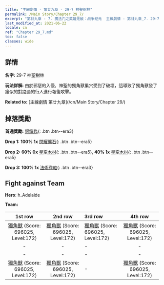 ```yaml
---
title: "主線劇情 - 第廿九章 - 29-7 神聖樹林"
permalink: /Main Story/Chapter 29_7/
excerpt: "第廿九章 - 7. 魔法门之英雄无敌：战争纪元  主線劇情 - 第廿九章_7. 29-7 神聖樹林"
last_modified_at: 2021-06-22
locale: cn
ref: "Chapter 29_7.md"
toc: false
classes: wide
---
```


## 詳情

 **名字:** 29-7 神聖樹林

 **玩法詳解:** 由於邪惡的入侵，神聖的獨角獸巢穴受到了破壞，這導致了獨角獸發了瘋似的對路過的行人進行報復攻擊。

 **Related to:** [主線劇情 第廿九章](/cn/Main Story/Chapter 29/)

## 掉落獎勵

 **首通獎勵:** [銀鑰匙](/cn/Items/con_693/){: .btn .btn--era3}

 **Drop 1:** **100% 1x** [閃耀礦石](/cn/Items/mat_96/){: .btn .btn--era5}

 **Drop 2:** **60% 0x** [星空木材](/cn/Items/mat_90/){: .btn .btn--era5}, **40% 1x** [星空木材](/cn/Items/mat_90/){: .btn .btn--era5}

 **Drop 3:** **100% 1x** [法術卷軸](/cn/Items/con_694/){: .btn .btn--era3}


## Fight against Team
 **Hero:** h_Adelaide

 **Team:**


  | 1st row | 2nd row | 3rd row | 4th row |
  |:----:|:----:|:----|:----:|
  | [獨角獸](/cn/units/Unicorn/) (Score: 696025, Level:172)  | [獨角獸](/cn/units/Unicorn/) (Score: 696025, Level:172)  | [獨角獸](/cn/units/Unicorn/) (Score: 696025, Level:172)  | [獨角獸](/cn/units/Unicorn/) (Score: 696025, Level:172)  |
  | - | - | - | - |
  | - | - | - | - |
  | [獨角獸](/cn/units/Unicorn/) (Score: 696025, Level:172)  | [獨角獸](/cn/units/Unicorn/) (Score: 696025, Level:172)  | - | [獨角獸](/cn/units/Unicorn/) (Score: 696025, Level:172)  |


